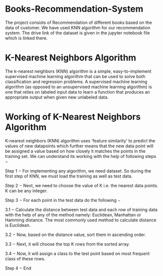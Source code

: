 # Books-Recommendation-System
The project consists of Recommendation of different books  based on the data of customer.
We have used KNN algorithm for our recommendation system.
The drive link of the dataset is given in the jupyter notebook file which is linked there.

# K-Nearest Neighbors Algorithm

The k-nearest neighbors (KNN) algorithm is a simple,
easy-to-implement supervised machine learning algorithm that can be used to solve both classification and regression problems.
A supervised machine learning algorithm (as opposed to an unsupervised machine learning algorithm) is one that relies on 
labeled input data to learn a function that produces an appropriate output when given new unlabeled data.

# Working of K-Nearest Neighbors Algorithm

K-nearest neighbors (KNN) algorithm uses ‘feature similarity’ to predict the values of new datapoints which further means that the new data point will be assigned a value based on how closely it matches the points in the training set. We can understand its working with the help of following steps −

Step 1 − For implementing any algorithm, we need dataset. So during the first step of KNN, we must load the training as well as test data.

Step 2 − Next, we need to choose the value of K i.e. the nearest data points. K can be any integer.

Step 3 − For each point in the test data do the following −

3.1 − Calculate the distance between test data and each row of training data with the help of any of the method namely: Euclidean, Manhattan or Hamming distance. The most commonly used method to calculate distance is Euclidean.

3.2 − Now, based on the distance value, sort them in ascending order.

3.3 − Next, it will choose the top K rows from the sorted array.

3.4 − Now, it will assign a class to the test point based on most frequent class of these rows.

Step 4 − End
